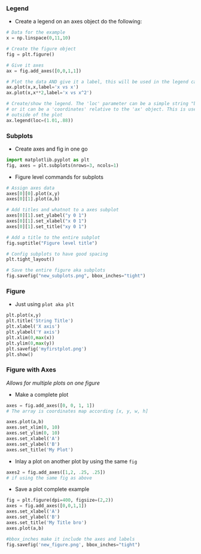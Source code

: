 ### Legend
- Create a legend on an axes object do the following:
```python
# Data for the example
x = np.linspace(0,11,10)

# Create the figure object
fig = plt.figure()

# Give it axes 
ax = fig.add_axes([0,0,1,1])

# Plot the data AND give it a label, this will be used in the legend call below
ax.plot(x,x,label='x vs x')
ax.plot(x,x**2,label='x vs x^2')

# Create/show the legend. The 'loc' parameter can be a simple string "best/upper right/lower left"
# or it can be a 'coordinates' relative to the 'ax' object. This is useful if you want the legend 
# outside of the plot
ax.legend(loc=(1.01,.88))
```
### Subplots
- Create axes and fig in one go
```python
import matplotlib.pyplot as plt
fig, axes = plt.subplots(nrows=3, ncols=1)
```
- Figure level commands for subplots
```python
# Assign axes data
axes[0][0].plot(x,y)
axes[0][1].plot(a,b)

# Add titles and whatnot to a axes subplot
axes[0][1].set_ylabel("y 0 1")
axes[0][1].set_xlabel("x 0 1")
axes[0][1].set_title("xy 0 1")

# Add a title to the entire subplot
fig.suptitle("Figure level title")

# Config subplots to have good spacing
plt.tight_layout()

# Save the entire figure aka subplots
fig.savefig("new_subplots.png", bbox_inches="tight")
```
### Figure
- Just using `plot aka plt`
```python
plt.plot(x,y)
plt.title('String Title')
plt.xlabel('X axis')
plt.ylabel('Y axis')
plt.xlim(0,max(x))
plt.ylim(0,max(y))
plt.savefig('myfirstplot.png')
plt.show()
```

### Figure with Axes 
*Allows for multiple plots on one figure*
- Make a complete plot
```python
axes = fig.add_axes([0, 0, 1, 1])
# The array is coordinates map according [x, y, w, h]

axes.plot(a,b)
axes.set_xlim(0, 10)
axes.set_ylim(0, 10)
axes.set_xlabel('A')
axes.set_ylabel('B')
axes.set_title('My Plot')
```
- Inlay a plot on another plot by using the same `fig`
```python 
axes2 = fig.add_axes([1,2, .25, .25])
# if using the same fig as above
```
- Save a plot complete example
```python
fig = plt.figure(dpi=400, figsize=(2,2))
axes = fig.add_axes([0,0,1,1])
axes.set_xlabel('A')
axes.set_ylabel('B')
axes.set_title('My Title bro')
axes.plot(a,b)

#bbox_inches make it include the axes and labels
fig.savefig('new_figure.png', bbox_inches="tight")
```
